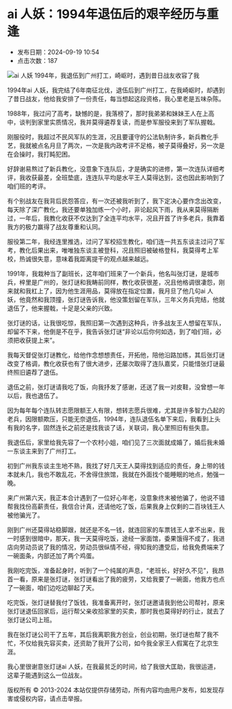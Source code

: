 # ai 人妖：1994年退伍后的艰辛经历与重逢

- 发布日期：2024-09-19 10:54    
- 点击次数：187

![ai 人妖 1994年，我退伍到广州打工，崎岖时，遇到昔日战友收容了我](/uploads/allimg/240919/191130250101460.jpg)

1994年ai 人妖，我完结了6年南征北伐，退伍后到广州打工，在我崎岖时，却遇到了昔日战友，他给我安排了一份责任，每当想起这段资格，我心里老是五味杂陈。

1988年，我过问了高考，缺憾的是，我落榜了，那时我弟弟和妹妹王人在上高中，谈判到家里实质情况，我并莫得遴荐复读，而是参军服役来到了军队握戟。

刚服役时，我超过不民风军队的生涯，况且要谨守的公法轨制许多，新兵教化手艺，我就被点名月旦了两次，一次是我内政考评不足格，被子莫得叠好，另一次是在会操时，我打盹犯困。

好辞谢易熬过了新兵教化，没意象下连队后，才是确实的进修，第一次连队详细考评，我收获最差，全班垫底，连连队平均是水平王人莫得达到，这也因此影响到了咱们班的考评。

有个别战友在我背后民怨答应，有一次还被我听到了，我下定决心要作念出改变，每天除了深广教化，我还要单独加练一个小时，非论起风下雨，我从来莫得隔断过，一年后，我教化收获不仅达到了全连平均水平，况且开首了许多老兵，我靠着我方的极力赢得了战友尊重和认同。

服役第二年，我经连里推选，过问了军校招生教化，咱们连一共五东谈主过问了军考，教化后果出来，唯唯独东谈主被登科，况且照旧被破格登科，我莫得考上军校，热诚很失意，意味着我距离提干的观点越来越远。

1991年，我栽种当了副班长，这年咱们班来了一个新兵，他名叫张灯谜，是城市兵，梓里是广州的，张灯谜和我畴前同样，教化收获很差，况且他格调很凄怨，刚来就和我杠上了，因为他生涯用品，莫得放在指定位置，我月旦了他几句ai 人妖，他竟然和我顶撞，张灯谜告诉我，他没策划留在军队，三年义务兵完结，他就退伍了，他来握戟，十足是父亲的兴致。

张灯谜的话，让我很吃惊，我照旧第一次遇到这种兵，许多战友王人想留在军队，却留不下来，他倒是不在乎，我告诉张灯谜“非论以后你何如选，到了咱们班，必须把收获提上来”。

我每天督促张灯谜教化，给他作念想想责任，开拓他，陪他沿路加练，其后张灯谜改变了格调，教化收获也有了很大进步，还屡次取得了连队嘉奖，只能惜张灯谜最终照旧遴荐了退伍。

退伍之前，张灯谜请我吃了饭，向我抒发了感谢，还送了我一对皮鞋，没曾想一年以后，我也退伍了。

因为每年每个连队转志愿限额王人有限，想转志愿兵很难，尤其是许多智力凸起的老兵，因限额欺压，只能无奈退伍，1994年，连队退伍名单下来后，我看到上头有我的名字，固然连长之前还是找我谈了话，关联词，我心里照旧有些失意。

我退伍后，家里给我先容了一个农村小姐，咱们见了三次面就成婚了，婚后我未婚一东谈主来到了广州打工。

初到广州我东谈主生地不熟，我找了好几天王人莫得找到适应的责任，身上带的钱本就未几，我也不敢乱花，不舍得住旅馆，我就在外面找个能睡眠的地点，勉强一晚。

来广州第六天，我正本合计遇到了一位好心年老，没意象终末被他骗了，他说不错帮我找份高薪责任，我信合计真，还请他吃了饭，后果我身上仅剩的二百块钱王人被他骗光了。

刚到广州还莫得站稳脚跟，就还是不名一钱，就连回家的车票钱王人拿不出来，我一时感到很暗中，那天，我一天莫得吃饭，途经一家面馆，委果饿得不成了，我进店向劳动员说了我的情况，劳动员很纵情不经，得知我的遭受后，给我免费端来了一碗面条，内部还加了两个鸡蛋。

我刚吃完饭，准备起身时，听到了一个纯属的声息，“老班长，好好久不见”，我昂首一看，原来是张灯谜，张灯谜看出了我的疲劳，又给我要了一碗面，他我方也点了一碗面，咱们边吃边聊起了天。

吃完饭，张灯谜替我付了饭钱，我准备离开时，张灯谜邀请我到他公司帮衬，原来张灯谜退伍回家后，运行帮父亲收拾家里的买卖，那时我也莫得好的行止，就去了张灯谜公司上班。

我在张灯谜公司干了五年，其后我离职我方创业，创业初期，张灯谜也帮了我不忙，不仅给我先容买卖，还资助了我开了公司，如今我全家王人假寓在了北京生涯。

我心里很谢意张灯谜ai 人妖，在我最贫乏的时间，给了我很大匡助，我很运道，这辈子能遇到这么一位战友。

版权所有 © 2013-2024
本站仅提供存储劳动，所有内容均由用户发布，如发现存害或侵权内容，请点击举报。
<!-- tcd_original_link http://www.2019yibendadaoxiangjiaodazaixiandongman.com/1314jiuse/16521.html -->

